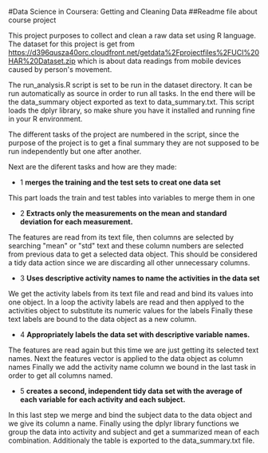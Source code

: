 #Data Science in Coursera: Getting and Cleaning Data
##Readme file about course project

This project purposes to collect and clean a raw data set using R language.
The dataset for this project is get from
https://d396qusza40orc.cloudfront.net/getdata%2Fprojectfiles%2FUCI%20HAR%20Dataset.zip
which is about data readings from mobile devices caused by person's movement.

The run_analysis.R script is set to be run in the dataset directory. It can be run automatically as source in order to run all tasks. In the end there will be the data_summary object exported as text to data_summary.txt.
This script loads the dplyr library, so make shure you have it installed and running fine in your R environment.

The different tasks of the project are numbered in the script, since the purpose of the project is to get a final summary they are not supposed to be run independently but one after another.

Next are the diferent tasks and how are they made:

* 1
 **merges the training and the test sets to creat one data set**

This part loads the train and test tables into variables to merge them in one

* 2
 **Extracts only the measurements on the mean and standard deviation for each measurement.**

The features are read from its text file, then columns are selected by searching "mean" or "std" text and these column numbers are selected from previous data to get a selected data object.
This should be considered a tidy data action since we are discarding all other unnecessary columns.


* 3
 **Uses descriptive activity names to name the activities in the data set**

We get the activity labels from its text file and read and bind its values into one object.
In a loop the activity labels are read and then applyed to the activities object to substitute its numeric values for the labels
Finally these text labels are bound to the data object as a new column.

* 4
 **Appropriately labels the data set with descriptive variable names.**

The features are read again but this time we are just getting its selected text names.
Next the features vector is applied to the data object as column names
Finally we add the activity name column we bound in the last task in order to get all columns named.


* 5
 **creates a second, independent tidy data set with the average of each variable for each activity and each subject.**

In this last step we merge and bind the subject data to the data object and we give its column a name.
Finally using the dplyr library functions we group the data into activity and subject and get a summarized mean of each combination.
Additionaly the table is exported to the data_summary.txt file.